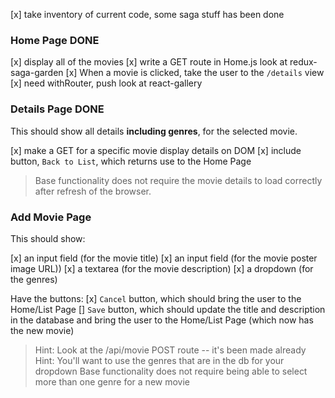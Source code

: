 [x] take inventory of current code, some saga stuff has been done

### Home Page DONE
[x] display all of the movies
  [x] write a GET route in Home.js
    look at redux-saga-garden
[x] When a movie is clicked, take the user to the `/details` view
  [x] need withRouter, push
    look at react-gallery


### Details Page DONE

This should show all details **including genres**, for the selected movie.

[x] make a GET for a specific movie
  display details on DOM
[x] include button, `Back to List`, which returns use to the Home Page
> Base functionality does not require the movie details to load correctly after refresh of the browser.


### Add Movie Page
This should show:

[x] an input field (for the movie title)
[x] an input field (for the movie poster image URL))
[x] a textarea (for the movie description)
[x] a dropdown (for the genres)

Have the buttons:
[x] `Cancel` button, which should bring the user to the Home/List Page
[] `Save` button, which should update the title and description in the database and bring the user to the Home/List Page (which now has the new movie)

> Hint: Look at the /api/movie POST route -- it's been made already
> Hint: You'll want to use the genres that are in the db for your dropdown
> Base functionality does not require being able to select more than one genre for a new movie